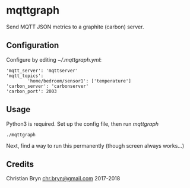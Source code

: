mqttgraph
=========

Send MQTT JSON metrics to a graphite (carbon) server.


Configuration
-------------

Configure by editing _~/.mqttgraph.yml_:

    'mqtt_server': 'mqttserver'
    'mqtt_topics':
    		'home/bedroom/sensor1': ['temperature']
    'carbon_server': 'carbonserver'
    'carbon_port': 2003

Usage
-----

Python3 is required. Set up the config file, then run _mqttgraph_

    ./mqttgraph

Next, find a way to run this permanently (though screen always works...)

Credits
-------

Christian Bryn <chr.bryn@gmail.com> 2017-2018
